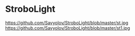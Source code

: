 # StroboLight
https://github.com/Savyolov/StroboLight/blob/master/st.jpg
https://github.com/Savyolov/StroboLight/blob/master/st1.jpg
